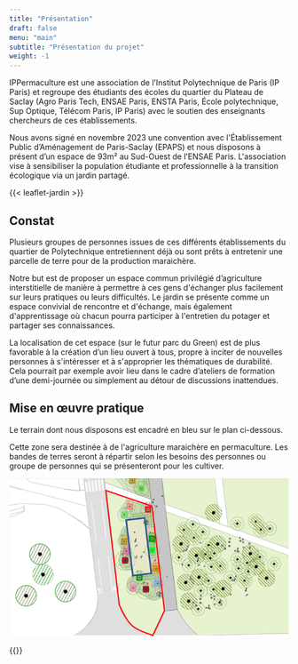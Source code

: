 ```yaml
---
title: "Présentation"
draft: false
menu: "main"
subtitle: "Présentation du projet"
weight: -1
---
```


IPPermaculture est une association de l’Institut Polytechnique de Paris (IP Paris) et regroupe des étudiants des écoles du quartier du Plateau de Saclay (Agro Paris Tech, ENSAE Paris, ENSTA Paris, École polytechnique, Sup Optique, Télécom Paris, IP Paris) avec le soutien des enseignants chercheurs de ces établissements.


Nous avons signé en novembre 2023 une convention avec l'Établissement Public d’Aménagement de Paris-Saclay (EPAPS) et nous disposons à présent d’un espace de 93m² au Sud-Ouest de l’ENSAE Paris. L'association vise à sensibiliser la population étudiante et professionnelle à la transition écologique via un jardin partagé.

{{< leaflet-jardin >}}

## Constat

Plusieurs groupes de personnes issues de ces différents établissements du quartier de Polytechnique entretiennent déjà ou sont prêts à entretenir une parcelle de terre pour de la production maraichère.

Notre but est de proposer un espace commun privilégié d’agriculture interstitielle de manière à permettre à ces gens d'échanger plus facilement sur leurs pratiques ou leurs difficultés. Le jardin se présente comme un espace convivial de rencontre et d'échange, mais également d'apprentissage où chacun pourra participer à l'entretien du potager et partager ses connaissances.

La localisation de cet espace (sur le futur parc du Green) est de plus favorable à la création d’un lieu ouvert à tous, propre à inciter de nouvelles personnes à s'intéresser et à s'approprier les thématiques de durabilité. Cela pourrait par exemple avoir lieu dans le cadre d’ateliers de formation d’une demi-journée ou simplement au détour de discussions inattendues.

## Mise en œuvre pratique

Le terrain dont nous disposons est encadré en bleu sur le plan ci-dessous.

Cette zone sera destinée à de l'agriculture maraichère en permaculture. Les bandes de terres seront à répartir selon les besoins des personnes ou groupe de personnes qui se présenteront pour les cultiver.

![Plan jardin](img/emplacement_EPAPS.png)


{{<mailerlite>}}
